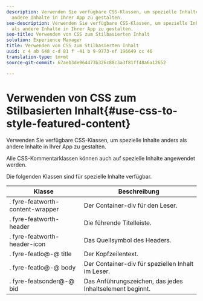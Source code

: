 ```yaml
---
description: Verwenden Sie verfügbare CSS-Klassen, um spezielle Inhalte anders als
  andere Inhalte in Ihrer App zu gestalten.
seo-description: Verwenden Sie verfügbare CSS-Klassen, um spezielle Inhalte anders
  als andere Inhalte in Ihrer App zu gestalten.
seo-title: Verwenden von CSS zum Stilbasierten Inhalt
solution: Experience Manager
title: Verwenden von CSS zum Stilbasierten Inhalt
uuid: c 4 ab 648 c-d 81 f -41 b 9-9773-ef 196649 cc 46
translation-type: tm+mt
source-git-commit: 67aeb3de964473b326c88c3a3f81ff48a6a12652

---
```



# Verwenden von CSS zum Stilbasierten Inhalt{#use-css-to-style-featured-content}

Verwenden Sie verfügbare CSS-Klassen, um spezielle Inhalte anders als andere Inhalte in Ihrer App zu gestalten.

Alle CSS-Kommentarklassen können auch auf spezielle Inhalte angewendet werden.

Die folgenden Klassen sind für spezielle Inhalte verfügbar.

| Klasse | Beschreibung |
|---|---|
| . fyre-featworth-content-wrapper | Der Container-div für den Leser. |
| . fyre-featworth-header | Die führende Titelleiste. |
| . fyre-featworth-header-icon | Das Quellsymbol des Headers. |
| . fyre-featlo@-@ title | Der Kopfzeilentext. |
| . fyre-featlo@-@ body | Der Container-div für speziellen Inhalt im Leser. |
| . fyre-featsonder@-@ bid | Das Anführungszeichen, das jedes Inhaltselement beginnt. |

